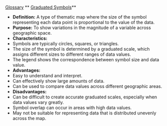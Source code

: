  [Glossary](./../Glossary/)
** [Graduated Symbols](./../Graduated-Symbols/)**

- **Definition:** A type of thematic map where the size of the symbol representing each data point is proportional to the value of the data.
- **Purpose:** To show variations in the magnitude of a variable across geographic space.
- **Characteristics:**
 - Symbols are typically circles, squares, or triangles.
 - The size of the symbol is determined by a graduated scale, which assigns different sizes to different ranges of data values.
 - The legend shows the correspondence between symbol size and data value.
- **Advantages:**
 - Easy to understand and interpret.
 - Can effectively show large amounts of data.
 - Can be used to compare data values across different geographic areas.
- **Disadvantages:**
 - Can be difficult to create accurate graduated scales, especially when data values vary greatly.
 - Symbol overlap can occur in areas with high data values.
 - May not be suitable for representing data that is distributed unevenly across the map.